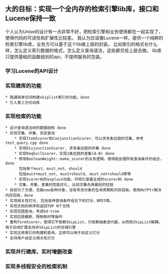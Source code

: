 ## 大的目标：实现一个全内存的检索引擎lib库，接口和Lucene保持一致

个人认为Unise的设计有一点非常不好，把检索引擎和业务使用都在一起实现了，使得代码的可读性和扩展性比较差。
我认为应该像Lucene一样，提供一个纯粹的检索引擎lib库，业务方可以基于这个lib做上层的封装。
比如索引的格式长什么样，怎么定义索引数据的格式，怎么定义查询语法，这些都交给上层去做。
lib库只提供基础的函数级别的api，不提供服务的包装。

### 学习Lucene的API设计
### 实现建库的功能
    * 跑通简单切词构建skiplist索引的功能，done
    * 引入第三方切词库

### 实现检索的功能
    * 设计查询语法树的数据结构 done
    * 实现交集、并集、否定查询
        * 实现ItemScorer和ConjunctionScorer，可以求多条拉链的交集，参考test_query.cpp done
        * 实现DisjunctionScorer, 求多条拉链的并集 done
        * 实现ReqExclScorer，实现2条拉链的差集(A-B) done
        * 修改BooleanWeight::make_scorer的业务逻辑，使得能处理所有查询条件的组合， done
          包括单个must、must_not、should
          包括must+must_not, must+should, must_not+should等等
        * 实现Scorer树的explain功能，可视化查看生成的scorer树 done
        * 交集、并集、差集的性能优化, 比如交集先用最短的拉链
    * 目前为了方便，无脑new各种对象，没有考虑对象的生命周期和内存回收。使用RefPtr解决内存回收，done
    * 实现相关性打分, 包括各种查询条件组合下的打分，BM25等。
    * 实现文档的排序和返回TOP N个文档
    * 实现范围查询，考虑kd-tree
    * 实现拉链截断、限制耗时等操作
    * 重构TermScorer，使得它不依赖SkipList，只依赖抽象迭代器，从而和SkipList解耦，用于后续扩展支持非SkipList的存储引擎
    * 实现正排索引的构建和查询，正排可以用于自定义打分
    * 支持用户自定义相关性打分

### 实现并行建库、实时增删改查

### 实现多线程安全的检索机制